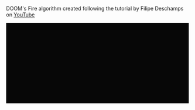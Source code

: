 DOOM's Fire algorithm created following the tutorial by Filipe Deschamps on [YouTube](https://www.youtube.com/watch?v=fxm8cadCqbs)

![Doom's Fire](doom-fire.gif)
